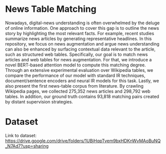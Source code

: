# News Table Matching

Nowadays, digital-news understanding is often overwhelmed by the deluge of online information. One approach to cover this gap is to outline the news story by highlighting the most relevant facts. For example, recent studies summarize news articles by generating representative headlines.  In this repository,  we focus on news augmentation and argue news understanding can also be enhanced by surfacing contextual data relevant to the article, such as structured web tables. Specifically, our goal is to match news articles and web tables for news augmentation. For that, we introduce a novel BERT-based attention model to compute this matching degree. Through an extensive experimental evaluation over Wikipedia tables, we compare the performance of our model with standard IR techniques, document/sentence encoders and neural IR models for this task. Lastly, we also present the first news-table corpus from literature. By crawling Wikipedia pages, we collected 275,352 news articles and 298,792 web tables. In addition, our ground truth contains 93,818 matching pairs created by distant supervision strategies.

# Dataset

Link to dataset: https://drive.google.com/drive/folders/1UBjHqpTvem9bxHDKnWvMAoBuNQ_N7Ad7?usp=sharing
